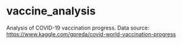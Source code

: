 # vaccine_analysis
Analysis of COVID-19 vaccination progress. Data source: https://www.kaggle.com/gpreda/covid-world-vaccination-progress 
